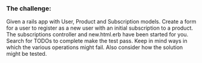 ### The challenge:

Given a rails app with User, Product and Subscription models. Create a form for a user to register as a new user with an initial subscription to a product. The subscriptions controller and new.html.erb have been started for you. Search for TODOs to complete make the test pass.  Keep in mind ways in which the various operations might fail. Also consider how the solution might be tested.
